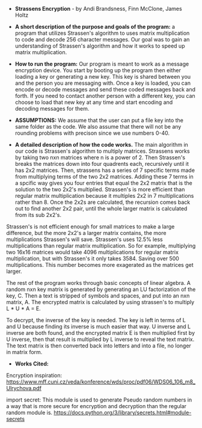 * __Strassens Encryption__ - by Andi Brandsness, Finn McClone, James Holtz
  
* __A short description of the purpose and goals of the program:__ a program that utilizes Strassen's algorithm to uses matrix multiplication to code and decode 256 character messages. Our goal was to gain an understanding of Strassen's algorithm and how it works to speed up matrix multiplication.
   
* __How to run the program:__ Our program is meant to work as a message encryption device. You start by booting up the program then either loading a key or generating a new key. This key is shared between you and the person you are messaging with. Once a key is loaded, you can encode or decode messages and send these coded messages back and forth. If you need to contact another person with a different key, you can choose to load that new key at any time and start encoding and decoding messages for them.

* __ASSUMPTIONS:__ We assume that the user can put a file key into the same folder as the code. We also assume that there will not be any rounding problems with precison since we use numbers 0-40.

* __A detailed description of how the code works.__
The main algorithm in our code is Strassen's algorithm to multiply matrices.  Strassens works by taking two nxn matrices where n is a power of 2.  Then Strassen's breaks the matrices down into four quadrents each, recursively until it has 2x2 matrices. Then, strassens has a series of 7 specific terms made from multiplying terms of the two 2x2 matrices.  Adding these 7 terms in a spcific way gives you four entries that equal the 2x2 matrix that is the solution to the two 2x2's multiplied.  Strassen's is more efficient than regular matrix multiplication because it multiples 2x2 in 7 multiplications rather than 8.  Once the 2x2s are calculated, the recursion comes back out to find another 2x2 pair, until the whole larger matrix is calculated from its sub 2x2's.  

Strassen's is not efficient enough for small matrices to make a large difference, but the more 2x2's a larger matrix contains, the more multiplications Strassen's will save.  Strassen's uses 12.5% less multiplications than regular matrix multiplication.  So for example, multiplying two 16x16 matrices would take 4096 multiplications for regular matrix multiplication, but with Strassen's it only takes 3584. Saving over 500 multiplications.  This number becomes more exagerated as the matrices get larger.

The rest of the program works through basic concepts of linear algebra.  A random nxn key matrix is generated by generating an LU factorization of the key, C. Then a text is stripped of symbols and spaces, and put into an nxn matrix, A.  The encrypted matrix is calculated by using strassen's to multiply L * U * A = E.

To decrypt, the inverse of the key is needed. The key is left in terms of L and U because finding its inverse is much easier that way. U inverse and L inverse are both found, and the encrypted matrix E is then multiplied first by U inverse, then that result is multiplied by L inverse to reveal the text matrix. The text matrix is then converted back into letters and into a file, no longer in matrix form.

* __Works Cited:__

Encryption inspiration:
https://www.mff.cuni.cz/veda/konference/wds/proc/pdf06/WDS06_106_m8_Ulrychova.pdf

import secret: This module is used to generate Pseudo random numbers in a way that is more secure for encryption and decryption than the regular random module is. https://docs.python.org/3/library/secrets.html#module-secrets


